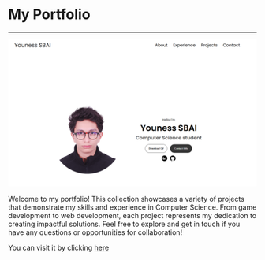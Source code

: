 # My Portfolio

---

![Portfolio Window](assets/portfolio.png)

Welcome to my portfolio! This collection showcases a variety of projects that demonstrate my skills and experience in Computer Science. From game development to web development, each project represents my dedication to creating impactful solutions. Feel free to explore and get in touch if you have any questions or opportunities for collaboration!

You can visit it by clicking [here](https://sbai-youness.github.io/MyPortfolio/)